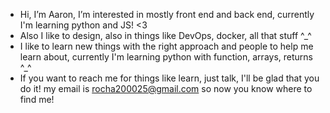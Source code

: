 - Hi, I’m Aaron, I’m interested in mostly front end and back end, currently I'm learning python and JS! <3
- Also I like to design, also in things like DevOps, docker, all that stuff ^_^
- I like to learn new things with the right approach and people to help me learn about, currently I'm learning python with function, arrays, returns ^_^
- If you want to reach me for things like learn, just talk, I'll be glad that you do it! my email is rocha200025@gmail.com so now you know where to find me!

<!---
SentienGremory/SentienGremory is a ✨ special ✨ repository because its `README.md` (this file) appears on your GitHub profile.
You can click the Preview link to take a look at your changes.
--->
